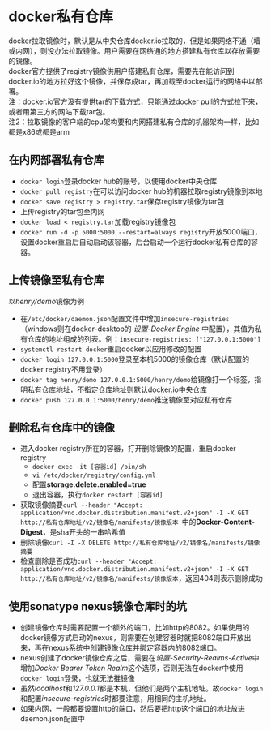 # docker私有仓库

docker拉取镜像时，默认是从中央仓库docker.io拉取的，但是如果网络不通（墙或内网），则没办法拉取镜像。用户需要在网络通的地方搭建私有仓库以存放需要的镜像。  
docker官方提供了registry镜像供用户搭建私有仓库，需要先在能访问到docker.io的地方拉好这个镜像，并保存成tar，再加载至docker运行的网络中以部署。  
注：docker.io官方没有提供tar的下载方式，只能通过docker pull的方式拉下来，或者用第三方的网站下载tar包。  
注2：拉取镜像的客户端的cpu架构要和内网搭建私有仓库的机器架构一样，比如都是x86或都是arm

## 在内网部署私有仓库

* `docker login`登录docker hub的账号，以使用docker中央仓库
* `docker pull registry`在可以访问docker hub的机器拉取registry镜像到本地
* `docker save registry > registry.tar`保存registry镜像为tar包
* 上传registry的tar包至内网
* `docker load < registry.tar`加载registry镜像包
* `docker run -d -p 5000:5000 --restart=always registry`开放5000端口，设置docker重启后自动启动该容器，后台启动一个运行docker私有仓库的容器。

## 上传镜像至私有仓库

以*henry/demo*镜像为例
* 在`/etc/docker/daemon.json`配置文件中增加`insecure-registries`（windows则在docker-desktop的 *设置-Docker Engine* 中配置），其值为私有仓库的地址组成的列表。例：`insecure-registries: ["127.0.0.1:5000"]`
* `systemctl restart docker`重启docker以应用修改的配置
* `docker login 127.0.0.1:5000`登录至本机5000的镜像仓库（默认配置的docker registry不用登录）
* `docker tag henry/demo 127.0.0.1:5000/henry/demo`给镜像打一个标签，指明私有仓库地址，不指定仓库地址则默认docker.io中央仓库
* `docker push 127.0.0.1:5000/henry/demo`推送镜像至对应私有仓库

## 删除私有仓库中的镜像

* 进入docker registry所在的容器，打开删除镜像的配置，重启docker registry
  * `docker exec -it [容器id] /bin/sh`
  * `vi /etc/docker/registry/config.yml`
  * 配置**storage.delete.enabled=true**
  * 退出容器，执行`docker restart [容器id]`
* 获取镜像摘要`curl --header "Accept: application/vnd.docker.distribution.manifest.v2+json" -I -X GET http://私有仓库地址/v2/镜像名/manifests/镜像版本
`中的**Docker-Content-Digest**，是sha开头的一串哈希值
* 删除镜像`curl -I -X DELETE http://私有仓库地址/v2/镜像名/manifests/镜像摘要
`
* 检查删除是否成功`curl --header "Accept: application/vnd.docker.distribution.manifest.v2+json" -I -X GET http://私有仓库地址/v2/镜像名/manifests/镜像版本`，返回404则表示删除成功

## 使用sonatype nexus镜像仓库时的坑

* 创建镜像仓库时需要配置一个额外的端口，比如http的8082。如果使用的docker镜像方式启动的nexus，则需要在创建容器时就把8082端口开放出来，再在nexus系统中创建镜像仓库并绑定容器内的8082端口。
* nexus创建了docker镜像仓库之后，需要在*设置-Security-Realms-Active*中增加*Docker Bearer Token Realm*这个选项，否则无法在docker中使用`docker login`登录，也就无法推镜像
* 虽然*localhost*和*127.0.0.1*都是本机，但他们是两个主机地址。故`docker login`和配置*insecure-registries*时都要注意，用相同的主机地址。
* 如果内网，一般都要设置http的端口，然后要把http这个端口的地址放进daemon.json配置中
 